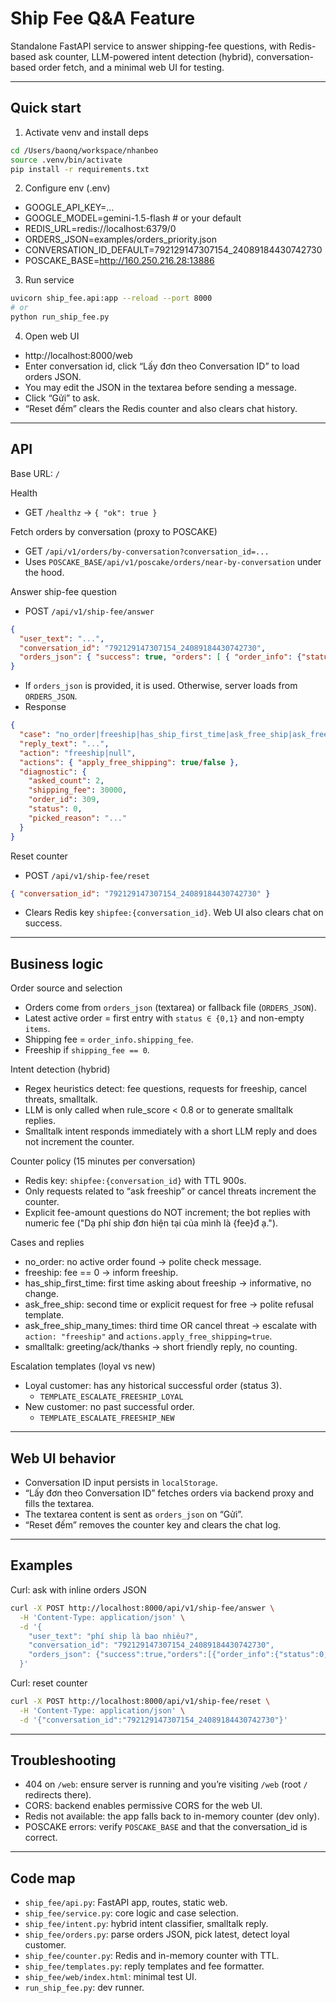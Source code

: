 # Ship Fee Q&A Feature

Standalone FastAPI service to answer shipping-fee questions, with Redis-based ask counter, LLM-powered intent detection (hybrid), conversation-based order fetch, and a minimal web UI for testing.

---

## Quick start

1) Activate venv and install deps
```bash
cd /Users/baonq/workspace/nhanbeo
source .venv/bin/activate
pip install -r requirements.txt
```

2) Configure env (.env)
- GOOGLE_API_KEY=...
- GOOGLE_MODEL=gemini-1.5-flash  # or your default
- REDIS_URL=redis://localhost:6379/0
- ORDERS_JSON=examples/orders_priority.json
- CONVERSATION_ID_DEFAULT=792129147307154_24089184430742730
- POSCAKE_BASE=http://160.250.216.28:13886

3) Run service
```bash
uvicorn ship_fee.api:app --reload --port 8000
# or
python run_ship_fee.py
```

4) Open web UI
- http://localhost:8000/web
- Enter conversation id, click “Lấy đơn theo Conversation ID” to load orders JSON.
- You may edit the JSON in the textarea before sending a message.
- Click “Gửi” to ask.
- “Reset đếm” clears the Redis counter and also clears chat history.

---

## API

Base URL: `/`

Health
- GET `/healthz` → `{ "ok": true }`

Fetch orders by conversation (proxy to POSCAKE)
- GET `/api/v1/orders/by-conversation?conversation_id=...`
- Uses `POSCAKE_BASE/api/v1/poscake/orders/near-by-conversation` under the hood.

Answer ship-fee question
- POST `/api/v1/ship-fee/answer`
```json
{
  "user_text": "...",
  "conversation_id": "792129147307154_24089184430742730",
  "orders_json": { "success": true, "orders": [ { "order_info": {"status": 0, "shipping_fee": 30000}, "items": [{"name": "..."}] } ] }
}
```
- If `orders_json` is provided, it is used. Otherwise, server loads from `ORDERS_JSON`.
- Response
```json
{
  "case": "no_order|freeship|has_ship_first_time|ask_free_ship|ask_free_ship_many_times|smalltalk",
  "reply_text": "...",
  "action": "freeship|null",
  "actions": { "apply_free_shipping": true/false },
  "diagnostic": {
    "asked_count": 2,
    "shipping_fee": 30000,
    "order_id": 309,
    "status": 0,
    "picked_reason": "..."
  }
}
```

Reset counter
- POST `/api/v1/ship-fee/reset`
```json
{ "conversation_id": "792129147307154_24089184430742730" }
```
- Clears Redis key `shipfee:{conversation_id}`. Web UI also clears chat on success.

---

## Business logic

Order source and selection
- Orders come from `orders_json` (textarea) or fallback file (`ORDERS_JSON`).
- Latest active order = first entry with `status ∈ {0,1}` and non-empty `items`.
- Shipping fee = `order_info.shipping_fee`.
- Freeship if `shipping_fee == 0`.

Intent detection (hybrid)
- Regex heuristics detect: fee questions, requests for freeship, cancel threats, smalltalk.
- LLM is only called when rule_score < 0.8 or to generate smalltalk replies.
- Smalltalk intent responds immediately with a short LLM reply and does not increment the counter.

Counter policy (15 minutes per conversation)
- Redis key: `shipfee:{conversation_id}` with TTL 900s.
- Only requests related to “ask freeship” or cancel threats increment the counter.
- Explicit fee-amount questions do NOT increment; the bot replies with numeric fee ("Dạ phí ship đơn hiện tại của mình là {fee}đ ạ.").

Cases and replies
- no_order: no active order found → polite check message.
- freeship: fee == 0 → inform freeship.
- has_ship_first_time: first time asking about freeship → informative, no change.
- ask_free_ship: second time or explicit request for free → polite refusal template.
- ask_free_ship_many_times: third time OR cancel threat → escalate with `action: "freeship"` and `actions.apply_free_shipping=true`.
- smalltalk: greeting/ack/thanks → short friendly reply, no counting.

Escalation templates (loyal vs new)
- Loyal customer: has any historical successful order (status 3).
  - `TEMPLATE_ESCALATE_FREESHIP_LOYAL`
- New customer: no past successful order.
  - `TEMPLATE_ESCALATE_FREESHIP_NEW`

---

## Web UI behavior
- Conversation ID input persists in `localStorage`.
- “Lấy đơn theo Conversation ID” fetches orders via backend proxy and fills the textarea.
- The textarea content is sent as `orders_json` on “Gửi”.
- “Reset đếm” removes the counter key and clears the chat log.

---

## Examples

Curl: ask with inline orders JSON
```bash
curl -X POST http://localhost:8000/api/v1/ship-fee/answer \
  -H 'Content-Type: application/json' \
  -d '{
    "user_text": "phí ship là bao nhiêu?",
    "conversation_id": "792129147307154_24089184430742730",
    "orders_json": {"success":true,"orders":[{"order_info":{"status":0,"shipping_fee»:30000},"items":[{"name":"abc"}]}]}
  }'
```

Curl: reset counter
```bash
curl -X POST http://localhost:8000/api/v1/ship-fee/reset \
  -H 'Content-Type: application/json' \
  -d '{"conversation_id":"792129147307154_24089184430742730"}'
```

---

## Troubleshooting
- 404 on `/web`: ensure server is running and you’re visiting `/web` (root `/` redirects there).
- CORS: backend enables permissive CORS for the web UI.
- Redis not available: the app falls back to in-memory counter (dev only).
- POSCAKE errors: verify `POSCAKE_BASE` and that the conversation_id is correct.

---

## Code map
- `ship_fee/api.py`: FastAPI app, routes, static web.
- `ship_fee/service.py`: core logic and case selection.
- `ship_fee/intent.py`: hybrid intent classifier, smalltalk reply.
- `ship_fee/orders.py`: parse orders JSON, pick latest, detect loyal customer.
- `ship_fee/counter.py`: Redis and in-memory counter with TTL.
- `ship_fee/templates.py`: reply templates and fee formatter.
- `ship_fee/web/index.html`: minimal test UI.
- `run_ship_fee.py`: dev runner.
